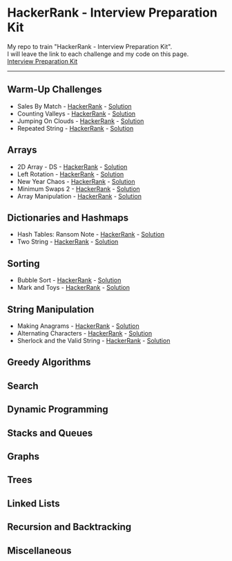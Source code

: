# HackerRank - Interview Preparation Kit

My repo to train "HackerRank - Interview Preparation Kit".<br/>
I will leave the link to each challenge and my code on this page.<br/>
[Interview Preparation Kit](https://www.hackerrank.com/interview/interview-preparation-kit)

---

## Warm-Up Challenges
- Sales By Match - [HackerRank](https://www.hackerrank.com/challenges/sock-merchant/problem) - [Solution](https://github.com/Robert1802/HackerRank-InterviewPreparationKit/blob/master/InterviewPreparationKit/Warm-UpChallenges/sock-merchant.cs)
- Counting Valleys - [HackerRank](https://www.hackerrank.com/challenges/counting-valleys/problem) - [Solution](https://github.com/Robert1802/HackerRank-InterviewPreparationKit/blob/master/InterviewPreparationKit/Warm-UpChallenges/counting-valleys.cs)
- Jumping On Clouds - [HackerRank](https://www.hackerrank.com/challenges/jumping-on-the-clouds/problem) - [Solution](https://github.com/Robert1802/HackerRank-InterviewPreparationKit/blob/master/InterviewPreparationKit/Warm-UpChallenges/jumping-on-the-clouds.cs)
- Repeated String - [HackerRank](https://www.hackerrank.com/challenges/repeated-string/problem) - [Solution](https://github.com/Robert1802/HackerRank-InterviewPreparationKit/blob/master/InterviewPreparationKit/Warm-UpChallenges/repeated-string.cs)

## Arrays
- 2D Array - DS - [HackerRank](https://www.hackerrank.com/challenges/2d-array/problem) - [Solution](https://github.com/Robert1802/HackerRank-InterviewPreparationKit/blob/master/InterviewPreparationKit/Arrays/2d-array.cs)
- Left Rotation - [HackerRank](https://www.hackerrank.com/challenges/ctci-array-left-rotation/problem) - [Solution](https://github.com/Robert1802/HackerRank-InterviewPreparationKit/blob/master/InterviewPreparationKit/Arrays/ctci-array-left-rotation.cs)
- New Year Chaos - [HackerRank](https://www.hackerrank.com/challenges/new-year-chaos/problem) - [Solution](https://github.com/Robert1802/HackerRank-InterviewPreparationKit/blob/master/InterviewPreparationKit/Arrays/new-year-chaos.cs)
- Minimum Swaps 2 - [HackerRank](https://www.hackerrank.com/challenges/minimum-swaps-2/problem) - [Solution](https://github.com/Robert1802/HackerRank-InterviewPreparationKit/blob/master/InterviewPreparationKit/Arrays/minimum-swap-2.cs)
- Array Manipulation - [HackerRank](https://www.hackerrank.com/challenges/crush/problem) - [Solution](https://github.com/Robert1802/HackerRank-InterviewPreparationKit/blob/master/InterviewPreparationKit/Arrays/crush.cs)

## Dictionaries and Hashmaps
- Hash Tables: Ransom Note - [HackerRank](https://www.hackerrank.com/challenges/ctci-ransom-note/problem) - [Solution](https://github.com/Robert1802/HackerRank-InterviewPreparationKit/blob/master/InterviewPreparationKit/DictionariesAndHashmaps/ctci-ransom-note.cs)
- Two String - [HackerRank](https://www.hackerrank.com/challenges/two-strings/problem) - [Solution](https://github.com/Robert1802/HackerRank-InterviewPreparationKit/blob/master/InterviewPreparationKit/DictionariesAndHashmaps/two-string.cs)

## Sorting
- Bubble Sort - [HackerRank](https://www.hackerrank.com/challenges/ctci-bubble-sort/problem) - [Solution](https://github.com/Robert1802/HackerRank-InterviewPreparationKit/blob/master/InterviewPreparationKit/Sorting/ctci-bubble-sort.cs)
- Mark and Toys - [HackerRank](https://www.hackerrank.com/challenges/mark-and-toys/problem) - [Solution](https://github.com/Robert1802/HackerRank-InterviewPreparationKit/blob/master/InterviewPreparationKit/Sorting/mark-and-toys.cs)

## String Manipulation
- Making Anagrams - [HackerRank](https://www.hackerrank.com/challenges/ctci-making-anagrams/problem) - [Solution](https://github.com/Robert1802/HackerRank-InterviewPreparationKit/blob/master/InterviewPreparationKit/StringManipulation/ctci-making-anagrams.cs)
- Alternating Characters - [HackerRank](https://www.hackerrank.com/challenges/alternating-characters/problem) - [Solution](https://github.com/Robert1802/HackerRank-InterviewPreparationKit/blob/master/InterviewPreparationKit/StringManipulation/alternating-characters.cs)
- Sherlock and the Valid String - [HackerRank](https://www.hackerrank.com/challenges/sherlock-and-valid-string/problem) - [Solution](https://github.com/Robert1802/HackerRank-InterviewPreparationKit/blob/master/InterviewPreparationKit/StringManipulation/sherlock-and-valid-string.cs)

## Greedy Algorithms
## Search
## Dynamic Programming
## Stacks and Queues
## Graphs
## Trees
## Linked Lists
## Recursion and Backtracking
## Miscellaneous

